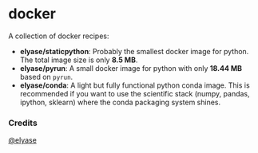 docker
======

A collection of docker recipes:

* **elyase/staticpython**: Probably the smallest docker image for python. The total image size is only **8.5 MB**.
* **elyase/pyrun**: A small docker image for python with only **18.44 MB** based on `pyrun`.
* **elyase/conda**: A light but fully functional python conda image. This is recommended if you want to use the scientific stack (numpy, pandas, ipython, sklearn) where the conda packaging system shines.
### Credits

[@elyase](http://yasermartinez.com)
